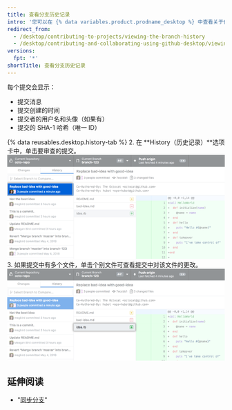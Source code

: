 ```yaml
---
title: 查看分支历史记录
intro: '您可以在 {% data variables.product.prodname_desktop %} 中查看关于任何提交的详细信息，包括提交引入的变更差异。'
redirect_from:
  - /desktop/contributing-to-projects/viewing-the-branch-history
  - /desktop/contributing-and-collaborating-using-github-desktop/viewing-the-branch-history
versions:
  fpt: '*'
shortTitle: 查看分支历史记录
---
```


每个提交会显示：

 - 提交消息
 - 提交创建的时间
 - 提交者的用户名和头像（如果有）
 - 提交的 SHA-1 哈希（唯一 ID）

{% data reusables.desktop.history-tab %}
2. 在 **History（历史记录）**选项卡中，单击要审查的提交。 ![历史记录选项卡中的提交](/assets/images/help/desktop/branch-history-commit.png)
3. 如果提交中有多个文件，单击个别文件可查看提交中对该文件的更改。 ![提交中的文件](/assets/images/help/desktop/branch-history-file.png)

## 延伸阅读

- "[同步分支](/desktop/guides/contributing-to-projects/syncing-your-branch/)"
